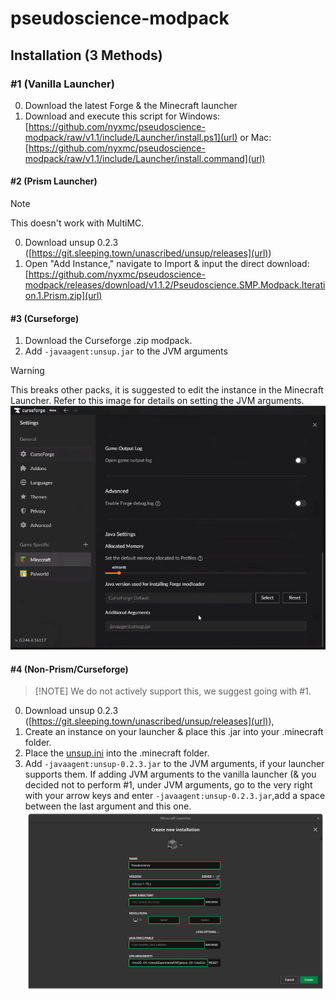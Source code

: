 # pseudoscience-modpack

## Installation (3 Methods)
### #1 (Vanilla Launcher)
0. Download the latest Forge & the Minecraft launcher
1. Download and execute this script for Windows: [https://github.com/nyxmc/pseudoscience-modpack/raw/v1.1/include/Launcher/install.ps1](url) or Mac: [https://github.com/nyxmc/pseudoscience-modpack/raw/v1.1/include/Launcher/install.command](url)
#### #2 (Prism Launcher)
> [!NOTE]
> This doesn't work with MultiMC.
0. Download unsup 0.2.3 ([https://git.sleeping.town/unascribed/unsup/releases](url)) 
1. Open "Add Instance," navigate to Import & input the direct download: [https://github.com/nyxmc/pseudoscience-modpack/releases/download/v1.1.2/Pseudoscience.SMP.Modpack.Iteration.1.Prism.zip](url)
#### #3 (Curseforge)
1. Download the Curseforge .zip modpack.
2. Add `-javaagent:unsup.jar` to the JVM arguments
> [!WARNING]
> This breaks other packs, it is suggested to edit the instance in the Minecraft Launcher.
Refer to this image for details on setting the JVM arguments.
![](include/cf-jvm-args.png)
#### #4 (Non-Prism/Curseforge)
> [!NOTE] We do not actively support this, we suggest going with #1.
0. Download unsup 0.2.3 ([https://git.sleeping.town/unascribed/unsup/releases](url)),
1. Create an instance on your launcher & place this .jar into your .minecraft folder.
2. Place the [unsup.ini](include/unsup.ini) into the .minecraft folder.
3. Add `-javaagent:unsup-0.2.3.jar` to the JVM arguments, if your launcher supports them.
If adding JVM arguments to the vanilla launcher (& you decided not to perform #1, under JVM arguments, go to the very right with your arrow keys and enter `-javaagent:unsup-0.2.3.jar`,add a space between the last argument and this one.
![](include/jvm-args.png)
